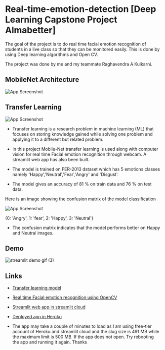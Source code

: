 # Real-time-emotion-detection [Deep Learning Capstone Project Almabetter]

The goal of the project is to do real time facial emotion recognition of students in a live class so that they can be monitored easily. This is done by using Deep learning algorithms and Open CV.

The project was done by me and my teammate Raghavendra A Kulkarni.

## MobileNet Architecture

![App Screenshot]()

## Transfer Learning

![App Screenshot](https://raw.githubusercontent.com/SuhasTantri/Live-Facial-Emotion-Recognition/branch-1/images/transfer%20learning%20image.jpeg)


* Transfer learning is a research problem in machine learning (ML) that focuses on storing knowledge gained while solving one problem and applying it to a different but related problem.

* In this project Mobile-Net transfer learning is used along with computer vision for real time Facial emotion recognition through webcam. A streamlit web app has also been built.

* The model is trained on FER-2013 dataset which has 5 emotions classes namely 'Happy','Neutral','Fear','Angry' and 'Disgust'.
* The model gives an accuracy of 81 % on train data and 76 % on test data.

Here is an image showing the confusion matrix of the model classification

![App Screenshot](https://raw.githubusercontent.com/SuhasTantri/Live-Facial-Emotion-Recognition/branch-1/images/model_confusion_matrix.jpg)

{0: 'Angry', 1: 'fear', 2: 'Happy', 3: 'Neutral'}

* The confusion matrix indicates that the model performs better on Happy and Neutral images.


## Demo
 ![streamlit demo gif (3)](https://user-images.githubusercontent.com/88608896/150626372-3d821423-9c33-481e-b35b-0aa662b7ce19.gif)


## Links

* [Transfer learning model](https://github.com/SuhasTantri/Real-time-emotion-detection/blob/branch-1/emotion_detection_model.ipynb)

* [Real time Facial emotion recognition using OpenCV](https://github.com/SuhasTantri/Real-time-emotion-detection/blob/branch-1/emotion_detection.ipynb)

* [Streamlit web app in streamlit cloud](https://share.streamlit.io/suhastantri/real-time-emotion-detection/branch-1/app.py)  

* [Deployed app in Heroku](https://realtime-emotion-app.herokuapp.com)

* The app may take a couple of minutes to load as I am using free-tier account of Heroku and streamlit cloud and the slug size is 491 MB while the maximum limit is 500 MB. If the app does not open. Try rebooting the app and running it again. Thanks

